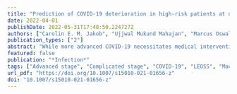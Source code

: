 ```yaml
---
title: "Prediction of COVID-19 deterioration in high-risk patients at diagnosis: an early warning score for advanced COVID-19 developed by machine learning"
date: 2022-04-01
publishDate: 2022-05-31T17:48:50.224727Z
authors: ["Carolin E. M. Jakob", "Ujjwal Mukund Mahajan", "Marcus Oswald", "Melanie Stecher", "Maximilian Schons", "Julia Mayerle", "Siegbert Rieg", "Mathias Pletz", "Uta Merle", "Kai Wille", "Stefan Borgmann", "Christoph D. Spinner", "Sebastian Dolff", "Clemens Scherer", "Lisa Pilgram", "Maria Rüthrich", "Frank Hanses", "Martin Hower", "Richard Strauß", "Steffen Massberg", "Ahmet Görkem Er", "Norma Jung", "Jörg Janne Vehreschild", "Hans Stubbe", "Lukas Tometten", "Rainer König", "Lukas Tometten", "Siegbert Rieg", "Uta Merle", "Kai Wille", "Stefan Borgmann", "Christoph Spinner", "Sebastian Dolff", "Maria Madeleine Rüthrich", "Frank Hanses", "Martin Hower", "Richard Strauß", "Murat Akova", "Norma Jung", "Michael von Bergwelt-Baildon", "Maria Vehreschild", "Beate Grüner", "Martina Haselberger", "Nora Isberner", "Christiane Piepel", "Kerstin Hellwig", "Dominic Rauschning", "Lukas Eberwein", "Björn Jensen", "Claudia Raichle", "Gabriele Müller-Jörger", "Sven Stieglitz", "Thomas Kratz", "Christian Degenhardt", "Anette Friedrichs", "Robert Bals", "Susanne Rüger", "Katja With", "Katja Rothfuss", "Siri Goepel", "Jacob Nattermann", "Sabine Jordan", "Jessica Rüddel", "Janina Trauth", "Gernot Beutel", "Ozlem Altuntas Aydin", "Milena Milovanovic", "Michael Doll", "Jörg Janne Vehreschild", "Lisa Pilgram", "Melanie Stecher", "Carolin E. M. Jakob", "Maximilian Schons", "Annika Claßen", "Sandra Fuhrmann", "Susana Nunes de Miranda", "Bernd Franke", "Nick Schulze", "Fabian Prasser", "Martin Lablans", "The LEOSS Study group"]
publication_types: ["2"]
abstract: "While more advanced COVID-19 necessitates medical interventions and hospitalization, patients with mild COVID-19 do not require this. Identifying patients at risk of progressing to advanced COVID-19 might guide treatment decisions, particularly for better prioritizing patients in need for hospitalization."
featured: false
publication: "*Infection*"
tags: ["Advanced stage", "Complicated stage", "COVID-19", "LEOSS", "Machine learning", "Predictive model"]
url_pdf: "https://doi.org/10.1007/s15010-021-01656-z"
doi: "10.1007/s15010-021-01656-z"
---
```


